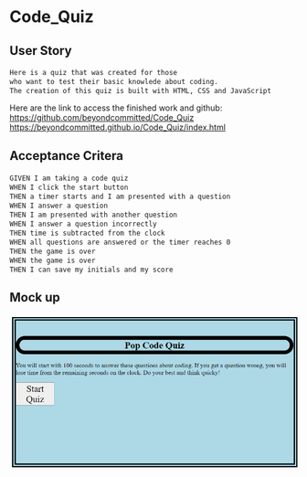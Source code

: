 # Code_Quiz
## User Story
```
Here is a quiz that was created for those 
who want to test their basic knowlede about coding.
The creation of this quiz is built with HTML, CSS and JavaScript
```
Here are the link to access the finished work and github:<br>
https://github.com/beyondcommitted/Code_Quiz<br>
https://beyondcommitted.github.io/Code_Quiz/index.html

## Acceptance Critera
```
GIVEN I am taking a code quiz
WHEN I click the start button
THEN a timer starts and I am presented with a question
WHEN I answer a question
THEN I am presented with another question
WHEN I answer a question incorrectly
THEN time is subtracted from the clock
WHEN all questions are answered or the timer reaches 0
THEN the game is over
WHEN the game is over
THEN I can save my initials and my score
```
## Mock up
![Code_Quiz Demo](https://raw.githubusercontent.com/beyondcommitted/Code_Quiz/main/assets/images/screenshot.png)